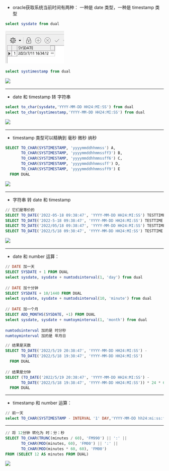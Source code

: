 - oracle获取系统当前时间有两种： 一种是 date 类型，一种是 timestamp 类型

```sql
select sysdate from dual
```
![](./static/visitFile.png)
```sql
select systimestamp from dual
```
![](https://www.showdoc.com.cn/server/api/attachment/visitFile?sign=70b6ee0ce780f0af683db80230cbd8f0&file=file.png)

------------



- date 和 timestamp  转 字符串

```sql
select to_char(sysdate,'YYYY-MM-DD HH24:MI:SS') from dual
select to_char(systimestamp,'YYYY-MM-DD HH24:MI:SS') from dual
```
![](https://www.showdoc.com.cn/server/api/attachment/visitFile?sign=39cb7ef2410b9d6fc2395d3e8f42b8fa&file=file.png)

------------


- timestamp 类型可以精确到 毫秒 微秒 纳秒

```sql
SELECT TO_CHAR(SYSTIMESTAMP, 'yyyymmddhhmmss') A,
       TO_CHAR(SYSTIMESTAMP, 'yyyymmddhhmmssff3') B,
       TO_CHAR(SYSTIMESTAMP, 'yyyymmddhhmmssff6') C,
       TO_CHAR(SYSTIMESTAMP, 'yyyymmddhhmmssff') D,
       TO_CHAR(SYSTIMESTAMP, 'yyyymmddhhmmssff9') E
  FROM DUAL
```
![](https://www.showdoc.com.cn/server/api/attachment/visitFile?sign=e22f2871f101a5160fef1f3ce5a042f6&file=file.png)

------------










- 字符串 转 date 和 timestamp

```sql
// 它们是等价的
SELECT TO_DATE('2022-05-18 09:38:47', 'YYYY-MM-DD HH24:MI:SS') TESTTIME FROM DUAL
SELECT TO_DATE('2022-5-18 09:38:47', 'YYYY-MM-DD HH24:MI:SS') TESTTIME FROM DUAL
SELECT TO_DATE('2022/05/18 09:38:47', 'YYYY-MM-DD HH24:MI:SS') TESTTIME FROM DUAL
SELECT TO_DATE('2022/5/18 09:38:47', 'YYYY-MM-DD HH24:MI:SS') TESTTIME FROM DUAL
```
![](https://www.showdoc.com.cn/server/api/attachment/visitFile?sign=eedaca58d250e70bef4d5eb053beeea3&file=file.png)


------------




- date 和 number 运算：

```sql
// DATE 加一天
SELECT SYSDATE + 1 FROM DUAL
select sysdate, sysdate + numtodsinterval(1, 'day') from dual

// DATE 加十分钟
SELECT SYSDATE + 10/1440 FROM DUAL
select sysdate, sysdate + numtodsinterval(10, 'minute') from dual

// DATE 加一个月
SELECT ADD_MONTHS(SYSDATE, +1) FROM DUAL
select sysdate, sysdate + numtoyminterval(1, 'month') from dual

numtodsinterval 加的是 时分秒
numtoyminterval 加的是 年月日
```
```sql
// 结果是天数
SELECT TO_DATE('2022/5/19 20:38:47', 'YYYY-MM-DD HH24:MI:SS') -
       TO_DATE('2022/5/18 19:38:47', 'YYYY-MM-DD HH24:MI:SS')
  FROM DUAL

// 结果是分钟
SELECT (TO_DATE('2022/5/19 20:38:47', 'YYYY-MM-DD HH24:MI:SS') -
       TO_DATE('2022/5/18 19:38:47', 'YYYY-MM-DD HH24:MI:SS')) * 24 * 60
  FROM DUAL
```

------------

- timestamp 和 number 运算：

```sql
// 前一天
select TO_CHAR(SYSTIMESTAMP - INTERVAL '1' DAY,'YYYY-MM-DD hh24:mi:ss:ff6') from dual
```

------------


```sql
// 将 12分钟 转化为 时：分：秒
SELECT TO_CHAR(TRUNC(minutes / 60), 'FM990') || ':' ||
       TO_CHAR(MOD(minutes, 60), 'FM00') || ':' ||
       TO_CHAR(MOD(minutes * 60, 60), 'FM00')
FROM (SELECT 12 AS minutes FROM DUAL)
```
![](https://www.showdoc.com.cn/server/api/attachment/visitFile?sign=7a47453937b965cbc698a53b371fd5ba&file=file.png)


